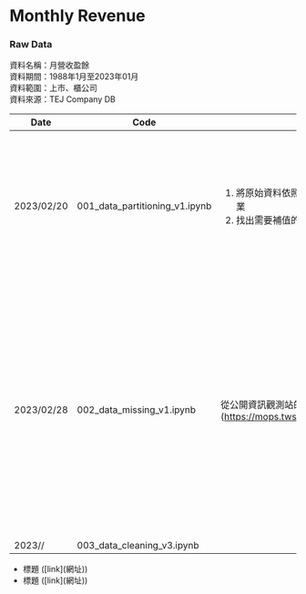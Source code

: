 # Monthly Revenue

### Raw Data
資料名稱：月營收盈餘<br/>
資料期間：1988年1月至2023年01月<br/>
資料範圍：上市、櫃公司<br/>
資料來源：TEJ Company DB<br/>

|Date|Code|Description|References|
|---|---|---|---|
|2023/02/20|001_data_partitioning_v1.ipynb|<ol><li>將原始資料依照TSE產業別區分為金融業與非金融業</li><li>找出需要補值的缺失值</li></ul>|<ul><li>Pivot Table (樞紐分析表) ([link](https://www.learncodewithmike.com/2022/02/pandas-pivot-table.html))</li><li>Counting Continuous NaN Values for Pandas Time Series ([link](https://stackoverflow.com/questions/52561874/counting-continuous-nan-values-in-panda-time-series))</li></ul>|
|2023/02/28|002_data_missing_v1.ipynb|從公開資訊觀測站的每月營收資訊補前一年的當月營收 (https://mops.twse.com.tw/mops/web/t05st10_ifrs)|<ul><li>Creating Time Range in Python: Date Range and Month Range ([link](https://catriscode.com/2021/02/27/creating-time-range-in-python/))</li><li>爬蟲：公開資訊觀測站-每月營收彙總表 ([link1](https://www.finlab.tw/%E8%B6%85%E7%B0%A1%E5%96%AE%E7%94%A8python%E6%8A%93%E5%8F%96%E6%AF%8F%E6%9C%88%E7%87%9F%E6%94%B6/)) ([link2](https://medium.com/renee0918/python%E7%88%AC%E8%9F%B2-%E5%80%8B%E8%82%A1%E6%AF%8F%E6%9C%88%E7%87%9F%E6%94%B6%E7%B5%B1%E8%A8%88-6651bc390b8e))</li><li>爬蟲：公開資訊觀測站-財務報表 ([link](https://www.finlab.tw/python-%E8%B2%A1%E5%A0%B1%E7%88%AC%E8%9F%B2-1-%E7%B6%9C%E5%90%88%E6%90%8D%E7%9B%8A%E8%A1%A8/))</li></ul>|
|2023//|003_data_cleaning_v3.ipynb|||



<ul><li>標題 ([link](網址))</li><li>標題 ([link](網址))</li></ul>
